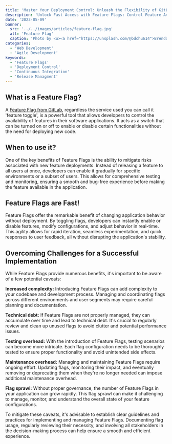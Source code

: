 ```yaml
---
title: 'Master Your Deployment Control: Unleash the Flexibility of GitLab Feature Flags!'
description: 'Unlock Fast Access with Feature Flags: Control Feature Availability Without Deployments!'
date: '2023-05-09'
banner:
  src: '../../images/articles/feature-flag.jpg'
  alt: 'Feature Flag'
  caption: 'Photo by <u><a href="https://unsplash.com/@bdchu614">Brendan Church</a></u>'
categories:
  - 'Web Development'
  - 'Agile Development'
keywords:
  - 'Feature Flags'
  - 'Deployment Control'
  - 'Continuous Integration'
  - 'Release Managment'
---
```


## What is a Feature Flag?

A <a href="https://docs.gitlab.com/ee/operations/feature_flags.html">Feature Flag from GitLab</a>, regardless the service used you can call it 'feature toggle', is a powerful tool that allows developers to control the availability of features in their software applications. It acts as a switch that can be turned on or off to enable or disable certain functionalities without the need for deploying new code.

## When to use it?

One of the key benefits of Feature Flags is the ability to mitigate risks associated with new feature deployments. Instead of releasing a feature to all users at once, developers can enable it gradually for specific environments or a subset of users. This allows for comprehensive testing and monitoring, ensuring a smooth and bug-free experience before making the feature available in the application.

## Feature Flags are Fast!

Feature Flags offer the remarkable benefit of changing application behavior without deployment. By toggling flags, developers can instantly enable or disable features, modify configurations, and adjust behavior in real-time. This agility allows for rapid iteration, seamless experimentation, and quick responses to user feedback, all without disrupting the application's stability.

## Overcoming Challenges for a Successful Implementation

While Feature Flags provide numerous benefits, it's important to be aware of a few potential caveats:

**Increased complexity:** Introducing Feature Flags can add complexity to your codebase and development process. Managing and coordinating flags across different environments and user segments may require careful planning and documentation.

**Technical debt:** If Feature Flags are not properly managed, they can accumulate over time and lead to technical debt. It's crucial to regularly review and clean up unused flags to avoid clutter and potential performance issues.

**Testing overhead:** With the introduction of Feature Flags, testing scenarios can become more intricate. Each flag configuration needs to be thoroughly tested to ensure proper functionality and avoid unintended side effects.

**Maintenance overhead:** Managing and maintaining Feature Flags require ongoing effort. Updating flags, monitoring their impact, and eventually removing or deprecating them when they're no longer needed can impose additional maintenance overhead.

**Flag sprawl:** Without proper governance, the number of Feature Flags in your application can grow rapidly. This flag sprawl can make it challenging to manage, monitor, and understand the overall state of your feature configurations.

To mitigate these caveats, it's advisable to establish clear guidelines and practices for implementing and managing Feature Flags. Documenting flag usage, regularly reviewing their necessity, and involving all stakeholders in the decision-making process can help ensure a smooth and efficient experience.
